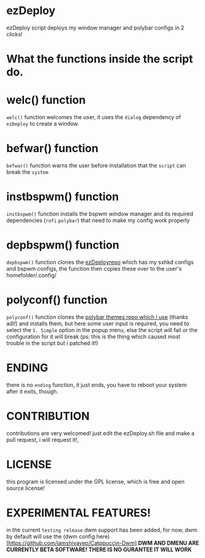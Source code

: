 # ezDeploy
ezDeploy script deploys my  window manager and polybar configs in 2 clicks!

# What the functions inside the script do.

# welc() function
`welc()` function welcomes the user, it uses the `dialog` dependency of `ezDeploy` to create a window.

# befwar() function
`befwar()` function warns the user before installation that the `script` can break the `system`

# instbspwm() function
`instbspwm()` function installs the bspwm window manager and its required dependencies (`rofi` `polybar`) that need to make my config work properly

# depbspwm() function
`depbspwm()` function clones the [ezDeployrepo](https://github.com/iamshivayep/ezDeployrepo) which has my sxhkd configs and bspwm configs, the function then copies these over to the user's homefolder/.config/

# polyconf() function
`polyconf()` function clones the [polybar themes repo which i use](https://github.com/adi1090x/polybar-themes) (thanks adi!) and installs them, but here some user input is required, you need to select the `1. Simple` option in the popup menu, else the script will fail or the configuration for it will break (ps: this is the thing which caused most trouble in the script but i patched it!)

# ENDING
there is no `ending` function, it just ends, you have to reboot your system after it exits, though.

# CONTRIBUTION
contributions are very welcomed! just edit the ezDeploy.sh file and make a pull request, i will request it!,

# LICENSE
this program is licensed under the GPL license, which is free and open source license!

# EXPERIMENTAL FEATURES!
in the current `testing release` dwm support has been added, for now, dwm by default will use the (dwm config here)[https://github.com/iamshivayep/Catppuccin-Dwm]
**DWM AND DMENU ARE CURRENTLY BETA SOFTWARE! THERE IS NO GURANTEE IT WILL WORK**
